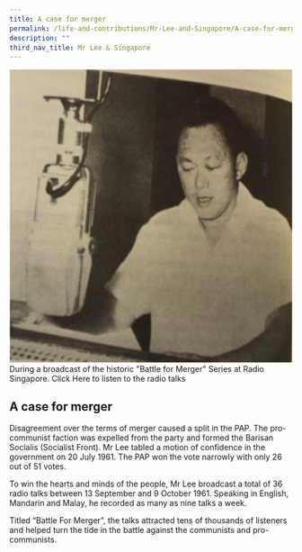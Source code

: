 ```yaml
---
title: A case for merger
permalink: /life-and-contributions/Mr-Lee-and-Singapore/A-case-for-merger
description: ""
third_nav_title: Mr Lee & Singapore
---
```



![Alt text for image on Isomer site](/images/mr-lee-and-singapore/Case%20for%20Merger.jpg)
During a broadcast of the historic "Battle for Merger" Series at Radio Singapore. Click Here to listen to the radio talks

## A case for merger

Disagreement over the terms of merger caused a split in the PAP. The pro-communist faction was expelled from the party and formed the Barisan Socialis (Socialist Front). Mr Lee tabled a motion of confidence in the government on 20 July 1961. The PAP won the vote narrowly with only 26 out of 51 votes.


To win the hearts and minds of the people, Mr Lee broadcast a total of 36 radio talks between 13 September and 9 October 1961. Speaking in English, Mandarin and Malay, he recorded as many as nine talks a week.


Titled “Battle For Merger”, the talks attracted tens of thousands of listeners and helped turn the tide in the battle against the communists and pro-communists.